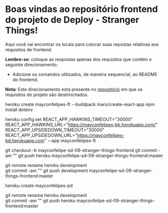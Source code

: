 # Boas vindas ao repositório frontend do projeto de Deploy - Stranger Things!

Aqui você vai encontrar os locais para colocar suas repostas relativas aos requisitos de frontend.

**Lembre-se**: coloque as respostas apenas dos requisitos que contém o seguinte direcionamento:

  - Adicione os comandos utilizados, de maneira sequencial, ao README do frontend.

**Nota**: Este direcionamento está presente no [repositório](https://github.com/betrybe/sd-0x-stranger-things) em que os requisitos do projeto são destrinchados.

heroku create mayconfelipes-ft --buildpack mars/create-react-app
npm install dotenv

heroku config:set REACT_APP_HAWKINS_TIMEOUT="30000" REACT_APP_HAWKINS_URL="https://mayconfelipes-bk.herokuapp.com/" REACT_APP_UPSIDEDOWN_TIMEOUT="30000" REACT_APP_UPSIDEDOWN_URL="https://mayconfelipes-bd.herokuapp.com" --app mayconfelipes-ft

git checkout -b mayconfelipe-sd-09-stranger-things-frontend
git commit -am ""
git push heroku mayconfelipe-sd-09-stranger-things-frontend:master

git remote rename heroku development  
git commit -am ""
git push development mayconfelipe-sd-09-stranger-things-frontend:master

heroku create mayconfelipes-pd 

git remote rename heroku development  
git commit -am ""
git push heroku mayconfelipe-sd-09-stranger-things-frontend:master
